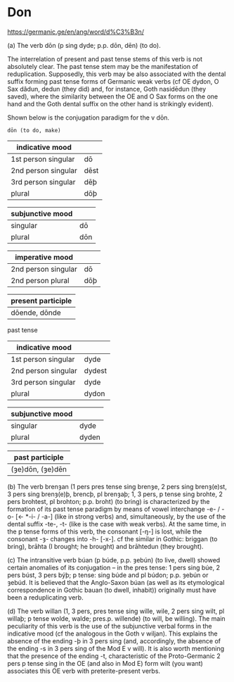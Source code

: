 # Don 

https://germanic.ge/en/ang/word/d%C3%B3n/

(a) The verb dōn (p sing dyde; p.p. dōn, dēn) (to do).

The interrelation of present and past tense stems of this verb is not absolutely clear. 
The past tense stem may be the manifestation of reduplication. 
Supposedly, this verb may be also associated with the dental suffix forming past tense forms of Germanic weak verbs 
(cf OE dydon, O Sax dâdun, dedun (they did) and, for instance, Goth nasidēdun (they saved), where the similarity between 
the OE and O Sax forms on the one hand and the Goth dental suffix on the other hand is strikingly evident).

Shown below is the conjugation paradigm for the v dōn.

	dōn (to do, make)
|indicative mood||
|---|---|
|1st person singular| 	dō|
|2nd person singular| 	dēst|
|3rd person singular| 	dēþ|
|plural| 	dōþ|

|subjunctive mood||
|---|---|
|singular| 	dō|
|plural| 	dōn|

|imperative mood||
|---|---|
|2nd person singular |	dō|
|2nd person plural |	dōþ|

|present participle|
|---|
|dōende, dōnde|

past tense

|indicative mood||
|---|-|
|1st person singular| 	dyde |
|2nd person singular| 	dydest |
|3rd person singular | 	dyde |
|plural | 	dydon |

|subjunctive mood||
|---|---|
|singular |	dyde|
|plural| 	dyden|

|past participle|
|---|
|(ȝe)dōn, (ȝe)dēn|

(b) The verb brenȝan (1 pers pres tense sing brenȝe, 2 pers sing brenȝ(e)st, 3 pers sing brenȝ(e)þ, brencþ, pl brenȝaþ; 1, 3 pers, p tense sing brohte, 2 pers brohtest, pl brohton; p.p. broht) (to bring) is characterized by the formation of its past tense paradigm by means of vowel interchange -e- / -o- [← *-i- / -a-] (like in strong verbs) and, simultaneously, by the use of the dental suffix -te-, -t- (like is the case with weak verbs). At the same time, in the p tense forms of this verb, the consonant [-ŋ-] is lost, while the consonant -ȝ- changes into -h- [-x-]. cf the similar in Gothic: briggan (to bring), brāhta (I brought; he brought) and brāhtedun (they brought).

(c) The intransitive verb búan (p búde, p.p. ȝebún) (to live, dwell) showed certain anomalies of its conjugation – in the pres tense: 1 pers sing búe, 2 pers búst, 3 pers býþ; p tense: sing búde and pl búdon; p.p. ȝebún or ȝebúd. It is believed that the Anglo-Saxon búan (as well as its etymological correspondence in Gothic bauan (to dwell, inhabit)) originally must have been a reduplicating verb.

(d) The verb willan (1, 3 pers, pres tense sing wille, wile, 2 pers sing wilt, pl willaþ; p tense wolde, walde; pres.p. willende) (to will, be willing). The main peculiarity of this verb is the use of the subjunctive verbal forms in the indicative mood (cf the analogous in the Goth v wiljan). This explains the absence of the ending -þ in 3 pers sing (and, accordingly, the absence of the ending -s in 3 pers sing of the Mod E v will). It is also worth mentioning that the presence of the ending -t, characteristic of the Proto-Germanic 2 pers p tense sing in the OE (and also in Mod E) form wilt (you want) associates this OE verb with preterite-present verbs. 